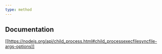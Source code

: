 ```yaml
---
type: method
---
```

## Documentation
[[https://nodejs.org/api/child_process.html#child_processexecfilesyncfile-args-options]]
